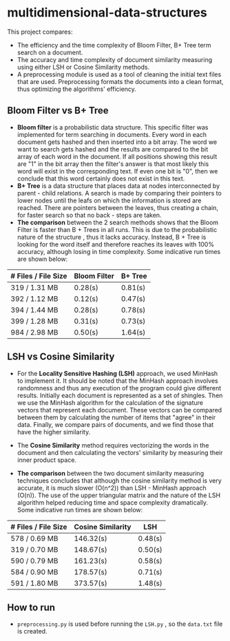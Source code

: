 # multidimensional-data-structures

This project compares:
* The efficiency and the time complexity of Bloom Filter, B+ Tree term search on a document.
* The accuracy and time complexity of document similarity measuring using either LSH or Cosine Similarity methods. 
* A preprocessing module is used as a tool of cleaning the initial text files that are used. Preprocessing formats the documents into a clean format, thus optimizing the algorithms' efficiency.

## Bloom Filter vs B+ Tree
* **Bloom filter** is a probabilistic data structure. This specific filter was implemented for term searching in documents. Every word in each document gets hashed and then inserted into a bit array.
The word we want to search gets hashed
and the results are compared to the bit array of each word in the document. If all
positions showing this result are "1" in the bit array then
the filter's answer is that most likely this word will
exist in the corresponding text. If even one bit is "0", then
we conclude that this word certainly does not exist in
this text.
* **B+ Tree** is a data structure that places data
at nodes interconnected by parent - child relations.
A search is made by comparing their pointers to lower nodes until
the leafs on which the information is
stored are reached. There are pointers between the leaves,
thus creating a chain, for faster search
so that no back - steps are taken. 
* **The comparison** between the 2 search methods shows that the 
Bloom Filter is faster than
B + Trees in all runs. This is due to the probabilistic nature of the structure , thus 
it lacks
accuracy. Instead, B + Tree is looking for
the word itself and therefore reaches its leaves with 100% accuracy, although losing in time complexity.
Some indicative run times are shown below:

|  # Files / File Size | Bloom Filter  |  B+ Tree |
|---|---|---|
|  319 / 1.31 MB|  0.28(s) |  0.81(s) |
|  392 / 1.12 MB | 0.12(s)  | 0.47(s) |
| 394 / 1.44 MB  | 0.28(s)  | 0.78(s)  |
|  399 / 1.28 MB | 0.31(s)  |  0.73(s) |
|  984 / 2.98 MB |  0.50(s) |  1.64(s) |

## LSH vs Cosine Similarity
* For the **Locality Sensitive Hashing (LSH)** approach, we used MinHash to 
implement it. It should be noted that the MinHash approach involves randomness 
and thus any execution of the program could
give different results.
Initially each document is represented as a set of
shingles. Then we use the MinHash algorithm for
the calculation of the signature vectors that represent
each document. These vectors can be compared
between them by calculating the number of items that
"agree"  in their data. Finally, we compare
pairs of documents, and we find those that have the
higher similarity.

* The **Cosine Similarity** method requires vectorizing the words in the document and then
calculating the vectors' similarity by measuring their inner product space.

* **The comparison** between the two document similarity measuring techniques 
concludes that although the cosine similarity method is very accurate, it is
much slower (O(n^2)) than LSH - MinHash
approach (O(n)).
The use of the upper triangular matrix and the nature of the LSH algorithm
helped reducing time and space complexity dramatically.
Some indicative run times are shown below:

|  # Files / File Size | Cosine Similarity  |  LSH |
|---|---|---|
|  578 / 0.69 MB|  146.32(s) |  0.48(s) |
|  319 / 0.70 MB | 148.67(s)  | 0.50(s) |
| 590 / 0.79 MB  | 161.23(s)  | 0.58(s)  |
|  584 / 0.90 MB | 178.57(s)  |  0.71(s) |
|  591 / 1.80 MB |  373.57(s) |  1.48(s) |

## How to run
* `preprocessing.py` is used before running the `LSH.py` , so the `data.txt` file is created.